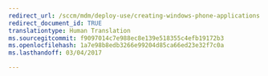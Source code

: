 ```yaml
---
redirect_url: /sccm/mdm/deploy-use/creating-windows-phone-applications
redirect_document_id: TRUE
translationtype: Human Translation
ms.sourcegitcommit: f9097014c7e988ec8e139e518355c4efb19172b3
ms.openlocfilehash: 1a7e98b8edb3266e99204d85ca66ed23e32f7c0a
ms.lasthandoff: 03/04/2017

---
```


